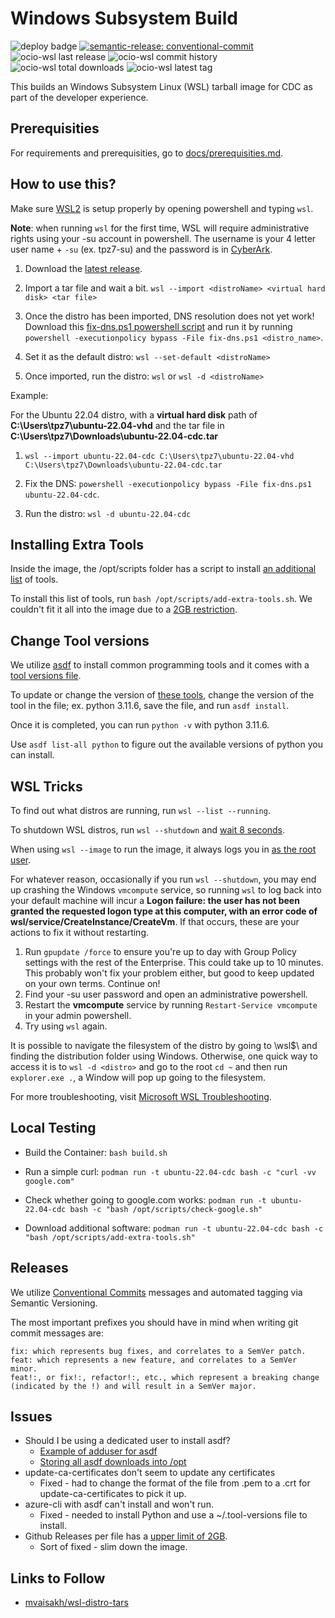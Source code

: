 # Windows Subsystem Build

![deploy badge](https://github.com/cdcent/ocio-wsl/actions/workflows/distro.yml/badge.svg?&style=for-the-badge)
[![semantic-release: conventional-commit](https://img.shields.io/badge/semantic--release-conventionalcommit-e10079?logo=semantic-release&&style=for-the-badge)](https://github.com/semantic-release/semantic-release)
![ocio-wsl last release](https://cdc-badge.app.cloud.gov/github/release-date/cdcent/ocio-wsl?&style=for-the-badge)
![ocio-wsl commit history](https://cdc-badge.app.cloud.gov/github/commit-activity/y/cdcent/ocio-wsl?label=commits&style=for-the-badge)
![ocio-wsl total downloads](https://cdc-badge.app.cloud.gov/github/downloads/cdcent/ocio-wsl/total?&style=for-the-badge)
![ocio-wsl latest tag](https://cdc-badge.app.cloud.gov/github/v/tag/cdcent/ocio-wsl?&style=for-the-badge)

This builds an Windows Subsystem Linux (WSL) tarball image for CDC as part of the developer experience.

## Prerequisities

For requirements and prerequisities, go to [docs/prerequisities.md](docs/prerequisites.md).

## How to use this?

Make sure [WSL2](https://learn.microsoft.com/en-us/windows/wsl/install) is setup properly by opening powershell and typing `wsl`.

**Note**: when running `wsl` for the first time, WSL will require administrative rights using your -su account in powershell. The username is your 4 letter user name + `-su` (ex. tpz7-su) and the password is in [CyberArk](https://cyber.cdc.gov).

1. Download the [latest release](https://github.com/cdcent/ocio-wsl/releases/latest).

2. Import a tar file and wait a bit.
   `wsl --import <distroName> <virtual hard disk> <tar file>`

3. Once the distro has been imported, DNS resolution does not yet work! Download this [fix-dns.ps1 powershell script](./scripts/fix-dns.ps1) and run it by running `powershell -executionpolicy bypass -File fix-dns.ps1 <distro_name>`.

4. Set it as the default distro:
   `wsl --set-default <distroName>`

5. Once imported, run the distro:
   `wsl` or `wsl -d <distroName>`

Example:

For the Ubuntu 22.04 distro, with a **virtual hard disk** path of **C:\Users\tpz7\ubuntu-22.04-vhd** and the tar file in **C:\Users\tpz7\Downloads\ubuntu-22.04-cdc.tar**

1. `wsl --import ubuntu-22.04-cdc C:\Users\tpz7\ubuntu-22.04-vhd C:\Users\tpz7\Downloads\ubuntu-22.04-cdc.tar`

2. Fix the DNS: `powershell -executionpolicy bypass -File fix-dns.ps1 ubuntu-22.04-cdc`.

3. Run the distro: `wsl -d ubuntu-22.04-cdc`

## Installing Extra Tools

Inside the image, the /opt/scripts folder has a script to install [an additional list](./scripts/add-extra-tools.sh) of tools.

To install this list of tools, run `bash /opt/scripts/add-extra-tools.sh`. We couldn't fit it all into the image due to a [2GB restriction](https://docs.github.com/en/repositories/releasing-projects-on-github/about-releases#storage-and-bandwidth-quotas).

## Change Tool versions

We utilize [asdf](https://asdf-vm.com/) to install common programming tools and it comes with a [tool versions file](./config/.tool-versions).

To update or change the version of [these tools](./config/.tool-versions), change the version of the tool in the file; ex. python 3.11.6, save the file, and run `asdf install`.

Once it is completed, you can run `python -v` with python 3.11.6.

Use `asdf list-all python` to figure out the available versions of python you can install.

## WSL Tricks

To find out what distros are running, run `wsl --list --running`.

To shutdown WSL distros, run `wsl --shutdown` and [wait 8 seconds](https://learn.microsoft.com/en-us/windows/wsl/wsl-config#the-8-second-rule).

When using `wsl --image` to run the image, it always logs you in [as the root user](https://learn.microsoft.com/en-us/windows/wsl/use-custom-distro#add-wsl-specific-components-like-a-default-user).

For whatever reason, occasionally if you run `wsl --shutdown`, you may end up crashing the Windows `vmcompute` service, so running `wsl` to log back into your default machine will incur a **Logon failure: the user has not been granted the requested logon type at this computer, with an error code of wsl/service/CreateInstance/CreateVm**. If that occurs, these are your actions to fix it without restarting.

1. Run `gpupdate /force` to ensure you're up to day with Group Policy settings with the rest of the Enterprise. This could take up to 10 minutes. This probably won't fix your problem either, but good to keep updated on your own terms. Continue on!
1. Find your -su user password and open an administrative powershell.
1. Restart the **vmcompute** service by running `Restart-Service vmcompute` in your admin powershell.
1. Try using `wsl` again.

It is possible to navigate the filesystem of the distro by going to \\wsl$\ and finding the distribution folder using Windows. Otherwise, one quick way to access it is to `wsl -d <distro>` and go to the root `cd ~` and then run `explorer.exe .`, a Window will pop up going to the filesystem.

For more troubleshooting, visit [Microsoft WSL Troubleshooting](https://learn.microsoft.com/en-us/windows/wsl/troubleshooting).

## Local Testing

- Build the Container: `bash build.sh`

- Run a simple curl: `podman run -t ubuntu-22.04-cdc bash -c "curl -vv google.com"`

- Check whether going to google.com works: `podman run -t ubuntu-22.04-cdc bash -c "bash /opt/scripts/check-google.sh"`

- Download additional software: `podman run -t ubuntu-22.04-cdc bash -c "bash /opt/scripts/add-extra-tools.sh"`

## Releases

We utilize [Conventional Commits](https://www.conventionalcommits.org/en/v1.0.0/) messages and automated tagging via Semantic Versioning.

The most important prefixes you should have in mind when writing git commit messages are:

    fix: which represents bug fixes, and correlates to a SemVer patch.
    feat: which represents a new feature, and correlates to a SemVer minor.
    feat!:, or fix!:, refactor!:, etc., which represent a breaking change (indicated by the !) and will result in a SemVer major.

## Issues

- Should I be using a dedicated user to install asdf?
  - [Example of adduser for asdf](https://github.com/webofmars/docker-asdf/blob/master/Dockerfile)
  - [Storing all asdf downloads into /opt](https://github.com/asdf-vm/asdf/issues/577)
- update-ca-certificates don't seem to update any certificates
  - Fixed - had to change the format of the file from .pem to a .crt for update-ca-certificates to pick it up.
- azure-cli with asdf can't install and won't run.
  - Fixed - needed to install Python and use a ~/.tool-versions file to install.
- Github Releases per file has a [upper limit of 2GB](https://docs.github.com/en/repositories/releasing-projects-on-github/about-releases#storage-and-bandwidth-quotas).
  - Sort of fixed - slim down the image.

## Links to Follow

- [mvaisakh/wsl-distro-tars](https://github.com/mvaisakh/wsl-distro-tars)
